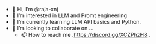 - 👋 Hi, I’m @raja-xnj
- 👀 I’m interested in LLM and Promt engineering 
- 🌱 I’m currently learning LLM API basics and Python.
- 💞️ I’m looking to collaborate on ...
  - 📫 How to reach me .https://discord.gg/XCZPhzH8..

<!---
raja-xnj/raja-xnj is a ✨ special ✨ repository because its `README.md` (this file) appears on your GitHub profile.
You can click the Preview link to take a look at your changes.

--->

